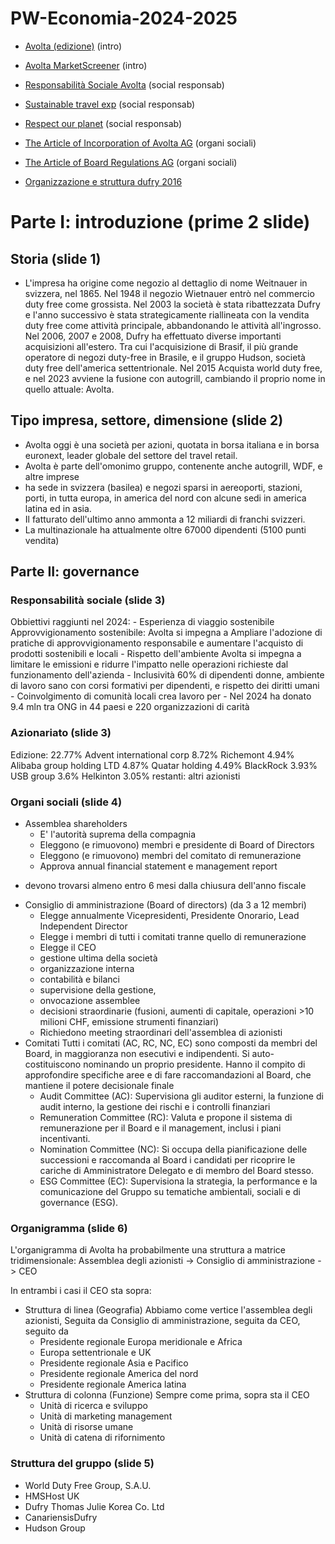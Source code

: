 # PW-Economia-2024-2025

- [Avolta (edizione)](https://www.edizione.com/it/investimenti/il-nostro-portafoglio/realta-industriali/avolta) (intro)

- [Avolta MarketScreener](https://it.marketscreener.com/quotazioni/azione/AVOLTA-AG-120794385/azienda/) (intro)

- [Responsabilità Sociale Avolta](https://www.avoltaworld.com/en/our-impact/sustainability-strategy) (social responsab)

- [Sustainable travel exp](https://www.avoltaworld.com/en/our-impact/sustainability-strategy/customer-focus) (social responsab)

- [Respect our planet](https://www.avoltaworld.com/en/our-impact/sustainability-strategy/protecting-environment) (social responsab)

- [The Article of Incorporation of Avolta AG](https://www.avoltaworld.com/sites/default/files/document/2025-05/Articles%20of%20Incorporation_Post-AGM%202025%20%28May%2014%2C%202025%29.pdf) (organi sociali)

- [The Article of Board Regulations AG](https://www.avoltaworld.com/sites/default/files/document/2025-05/Articles%20of%20Incorporation_Post-AGM%202025%20%28May%2014%2C%202025%29.pdf) (organi sociali)

- [Organizzazione e struttura dufry 2016](https://www.avoltaworld.com/en/press_release/2015-10-28/dufry-group-announces-new-organizational-structure)




# Parte I: introduzione (prime 2 slide)

## Storia (slide 1)
- L'impresa ha origine come negozio al dettaglio di nome Weitnauer in svizzera, nel 1865. Nel 1948 il negozio Wietnauer entrò nel commercio duty free 
come grossista. Nel 2003 la società è stata ribattezzata Dufry e l'anno successivo è stata strategicamente riallineata con la vendita duty free come 
attività principale, abbandonando le attività all'ingrosso. Nel 2006, 2007 e 2008, Dufry ha effettuato diverse importanti acquisizioni all'estero. 
Tra cui l'acquisizione di Brasif, il più grande operatore di negozi duty-free in Brasile, e il gruppo Hudson, società duty free dell'america settentrionale. Nel 2015 Acquista world duty free, e nel 2023 avviene la fusione con autogrill, cambiando il proprio nome in quello attuale: Avolta.

## Tipo impresa, settore, dimensione (slide 2)
- Avolta oggi è una società per azioni, quotata in borsa italiana e in borsa euronext, leader globale del settore del travel retail. 
- Avolta è parte dell'omonimo gruppo, contenente anche autogrill, WDF, e altre imprese
- ha sede in svizzera (basilea) e negozi sparsi in aereoporti, stazioni, porti, in tutta europa, in america del nord 
  con alcune sedi in america latina ed in asia. 
- Il fatturato dell'ultimo anno ammonta a 12 miliardi di franchi svizzeri. 
- La multinazionale ha attualmente oltre 67000 dipendenti (5100 punti vendita)

## Parte II: governance 
### Responsabilità sociale (slide 3)
Obbiettivi raggiunti nel 2024:
    - Esperienza di viaggio sostenibile
        Approvvigionamento sostenibile: Avolta si impegna a 
            Ampliare l'adozione di pratiche di approvvigionamento responsabile e aumentare l'acquisto di prodotti sostenibili e locali 
    - Rispetto dell'ambiente
        Avolta si impegna a limitare le emissioni e ridurre l'impatto nelle operazioni richieste dal funzionamento dell'azienda
    - Inclusività 
        60% di dipendenti donne, ambiente di lavoro sano con corsi formativi per dipendenti, e rispetto dei diritti umani
    - Coinvolgimento di comunità locali
        crea lavoro per 
    - Nel 2024 ha donato 9.4 mln tra ONG in 44 paesi e 220 organizzazioni di carità
### Azionariato (slide 3) 

Edizione: 22.77%
Advent international corp 8.72%
Richemont 4.94%
Alibaba group holding LTD 4.87%
Quatar holding 4.49%
BlackRock 3.93%
USB group 3.6%
Helkinton 3.05%
restanti: altri azionisti

### Organi sociali (slide 4)
- Assemblea shareholders
	- E' l'autorità suprema della compagnia
	- Eleggono (e rimuovono) membri e presidente di Board of Directors
	- Eleggono (e rimuovono) membri del comitato di remunerazione
	- Approva annual financial statement e management report

+ devono trovarsi almeno entro 6 mesi dalla chiusura dell'anno fiscale
- Consiglio di amministrazione (Board of directors) (da 3 a 12 membri)
	- Elegge annualmente Vicepresidenti, Presidente Onorario, Lead Independent Director
	- Elegge i membri di tutti i comitati tranne quello di remunerazione
	- Elegge il CEO
	- gestione ultima della società 
	- organizzazione interna
	- contabilità e bilanci 
	- supervisione della gestione, 
	- onvocazione assemblee
	- decisioni straordinarie (fusioni, aumenti di capitale, operazioni >10 milioni CHF, emissione strumenti finanziari)
	- Richiedono meeting straordinari dell'assemblea di azionisti
- Comitati
 Tutti i comitati (AC, RC, NC, EC) sono composti da membri del Board, in maggioranza non esecutivi e indipendenti. 
 Si auto-costituiscono nominando un proprio presidente. Hanno il compito di approfondire specifiche aree e di fare raccomandazioni al Board, 
 che mantiene il potere decisionale finale
	- Audit Committee (AC): Supervisiona gli auditor esterni, la funzione di audit interno, la gestione dei rischi e i controlli finanziari
	- Remuneration Committee (RC): Valuta e propone il sistema di remunerazione per il Board e il management, inclusi i piani incentivanti.
	- Nomination Committee (NC): Si occupa della pianificazione delle successioni e raccomanda al Board i candidati per ricoprire le cariche 
	  di Amministratore Delegato e di membro del Board stesso.
	- ESG Committee (EC): Supervisiona la strategia, la performance e la comunicazione del Gruppo su tematiche ambientali, 
    sociali e di governance (ESG). 

### Organigramma (slide 6)

L'organigramma di Avolta ha probabilmente una struttura a matrice tridimensionale:
Assemblea degli azionisti -> Consiglio di amministrazione -> CEO


In entrambi i casi il CEO sta sopra: 

- Struttura di linea (Geografia)
    Abbiamo come vertice l'assemblea degli azionisti, Seguita da Consiglio di amministrazione, seguita da CEO, seguito da
    - Presidente regionale Europa meridionale e Africa
    - Europa settentrionale e UK
    - Presidente regionale Asia e Pacifico 
    - Presidente regionale America del nord
    - Presidente regionale America latina
- Struttura di colonna (Funzione)
    Sempre come prima, sopra sta il CEO    
    - Unità di ricerca e sviluppo
    - Unità di marketing management
    - Unità di risorse umane
    - Unità di catena di rifornimento

### Struttura del gruppo (slide 5)
- World Duty Free Group, S.A.U.
- HMSHost UK
- Dufry Thomas Julie Korea Co. Ltd
- CanariensisDufry
- Hudson Group

